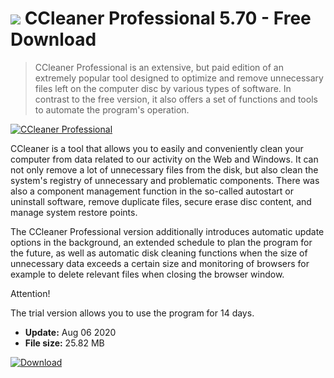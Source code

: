 # ![](https://cdn.softexe.net/static/icon/e/ccleaner-professional-8609.png) CCleaner Professional 5.70 - Free Download

> CCleaner Professional is an extensive, but paid edition of an extremely popular tool designed to optimize and remove unnecessary files left on the computer disc by various types of software. In contrast to the free version, it also offers a set of functions and tools to automate the program's operation.

[![CCleaner Professional](https://gallery.dpcdn.pl/imgc/Tools/77762/g_-_420x350_1.5_-_x20170921163209_0.png)](https://softexe.net/win/system/system-tools/ccleaner-professional:hfRa.html)

CCleaner is a tool that allows you to easily and conveniently clean your computer from data related to our activity on the Web and Windows. It can not only remove a lot of unnecessary files from the disk, but also clean the system's registry of unnecessary and problematic components. There was also a component management function in the so-called autostart or uninstall software, remove duplicate files, secure erase disc content, and manage system restore points.
 
 The CCleaner Professional version additionally introduces automatic update options in the background, an extended schedule to plan the program for the future, as well as automatic disk cleaning functions when the size of unnecessary data exceeds a certain size and monitoring of browsers for example to delete relevant files when closing the browser window.
 
 Attention!
 
 The trial version allows you to use the program for 14 days.


- **Update:** Aug 06 2020
- **File size:** 25.82 MB

[![Download](https://cdn.softexe.net/static/img/download.png)](https://softexe.net/win/system/system-tools/ccleaner-professional:hfRa.html)

